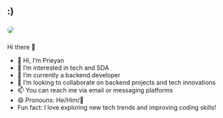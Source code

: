 




<h2 align="left">:)</h2>

###
<img  style="border-radius:30px;" src="https://art.pixilart.com/sr2999217fd6baws3.gif">

###


###


<!--
**Naveen2004/Naveen2004** is a ✨ _special_ ✨ repository because its `README.md` (this file) appears on your GitHub profile.

Here are some ideas to get you started:

- 🔭 I’m currently working on ...
- 🌱 I’m currently learning ...
- 👯 I’m looking to collaborate on ...
- 🤔 I’m looking for help with ...
- 💬 Ask me about ...
- 📫 How to reach me: ...
- 😄 Pronouns: ...
- ⚡ Fun fact: ...
-->
 
 Hi there 👋


- 👋 Hi, I’m Prieyan  
- 👀 I’m interested in tech and SDA  
- 🌱 I’m currently a backend developer  
- 💞️ I’m looking to collaborate on backend projects and tech innovations  
- 📫 You can reach me via email or messaging platforms  
- 😄 Pronouns: He/Him/🗿
-  Fun fact: I love exploring new tech trends and improving coding skills!
